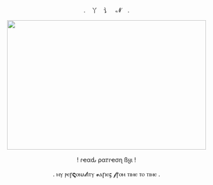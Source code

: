 <p align="center"> . 丫 讠 𝓝 .

<p align="center">
  <img width="460" height="300" src="https://i.pinimg.com/originals/9f/5e/dd/9f5edd3186dc18eb092105b38c8f472b.gif">
</p>
<p align="center"> ! ɾҽαԃ ρα𝜏ɾҽσɳ ßყι !
<p align="center">  . ⲙⲩ ⲣⲉꞅ𝛓ⲟⲛⲁ𝓵ⲓⲧⲩ 𝓿ⲁꞅⲓⲉ𝛓 𝓯ꞅⲟⲙ ⲧⲓⲙⲉ ⲧⲟ ⲧⲓⲙⲉ . 
